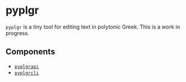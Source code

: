 # pyplgr
`pyplgr` is a tiny tool for editing text in polytonic Greek.
This is a work in progress.

## Components
- [`pyplgrapi`](./pyplgrapi/README.md)
- [`pyplgrcli`](./pyplgrcli/README.md)